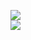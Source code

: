 [![](https://img.shields.io/badge/Made%20With-Github%20Spray-lightgrey.svg?style=for-the-badge&logo=github)](https://github.com/Annihil/github-spray#5215)  
[![](https://i.imgur.com/2DrTn0Z.gif)](https://github.com/Annihil/github-spray)